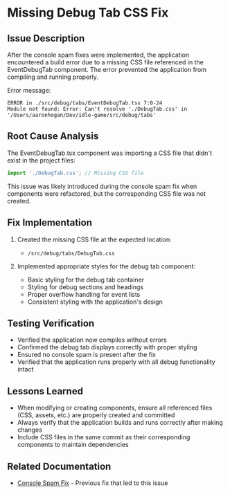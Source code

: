 # Missing Debug Tab CSS Fix

## Issue Description
After the console spam fixes were implemented, the application encountered a build error due to a missing CSS file referenced in the EventDebugTab component. The error prevented the application from compiling and running properly.

Error message:
```
ERROR in ./src/debug/tabs/EventDebugTab.tsx 7:0-24
Module not found: Error: Can't resolve './DebugTab.css' in '/Users/aaronhogan/Dev/idle-game/src/debug/tabs'
```

## Root Cause Analysis
The EventDebugTab.tsx component was importing a CSS file that didn't exist in the project files:
```typescript
import './DebugTab.css'; // Missing CSS file
```

This issue was likely introduced during the console spam fix when components were refactored, but the corresponding CSS file was not created.

## Fix Implementation
1. Created the missing CSS file at the expected location:
   - `/src/debug/tabs/DebugTab.css`

2. Implemented appropriate styles for the debug tab component:
   - Basic styling for the debug tab container
   - Styling for debug sections and headings
   - Proper overflow handling for event lists
   - Consistent styling with the application's design

## Testing Verification
- Verified the application now compiles without errors
- Confirmed the debug tab displays correctly with proper styling
- Ensured no console spam is present after the fix
- Verified that the application runs properly with all debug functionality intact

## Lessons Learned
- When modifying or creating components, ensure all referenced files (CSS, assets, etc.) are properly created and committed
- Always verify that the application builds and runs correctly after making changes
- Include CSS files in the same commit as their corresponding components to maintain dependencies

## Related Documentation
- [Console Spam Fix](/docs/features/ui-improvements/console-spam-fix.md) - Previous fix that led to this issue